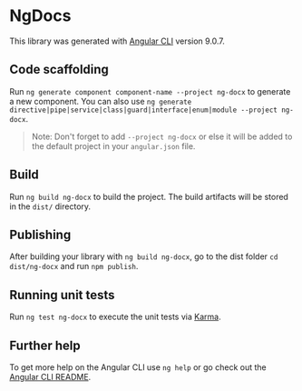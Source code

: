 # NgDocs

This library was generated with [Angular CLI](https://github.com/angular/angular-cli) version 9.0.7.

## Code scaffolding

Run `ng generate component component-name --project ng-docx` to generate a new component. You can also use `ng generate directive|pipe|service|class|guard|interface|enum|module --project ng-docx`.
> Note: Don't forget to add `--project ng-docx` or else it will be added to the default project in your `angular.json` file. 

## Build

Run `ng build ng-docx` to build the project. The build artifacts will be stored in the `dist/` directory.

## Publishing

After building your library with `ng build ng-docx`, go to the dist folder `cd dist/ng-docx` and run `npm publish`.

## Running unit tests

Run `ng test ng-docx` to execute the unit tests via [Karma](https://karma-runner.github.io).

## Further help

To get more help on the Angular CLI use `ng help` or go check out the [Angular CLI README](https://github.com/angular/angular-cli/blob/master/README.md).
